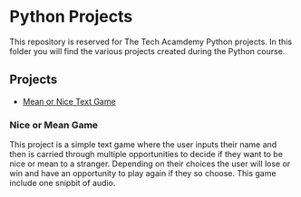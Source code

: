 # Python Projects
This repository is reserved for The Tech Acamdemy Python projects. In this folder you will find the various projects created during the Python course.
## Projects
- [Mean or Nice Text Game](https://github.com/daylilyk/Python-Projects/tree/main/Nice_or_Mean_Game)


### Nice or Mean Game
This project is a simple text game where the user inputs their name and then is carried through multiple opportunities to decide if they want to be nice or mean to a stranger. Depending on their choices the user will lose or win and have an opportunity to play again if they so choose. This game include one snipbit of audio.
